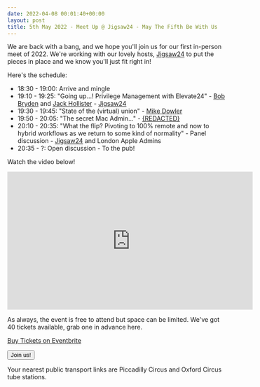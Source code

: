 ```yaml
---
date: 2022-04-08 00:01:40+00:00
layout: post
title: 5th May 2022 - Meet Up @ Jigsaw24 - May The Fifth Be With Us
---
```


We are back with a bang, and we hope you'll join us for our first in-person meet of 2022. We're working with our lovely hosts, [Jigsaw24](https://www.jigsaw24.com/) to put the pieces in place and we know you'll just fit right in!

Here's the schedule:

* 18:30 - 19:00: Arrive and mingle
* 19:10 - 19:25: "Going up…! Privilege Management with Elevate24" - [Bob Bryden](https://www.linkedin.com/in/bob-bryden-521395120/) and [Jack Hollister](https://www.linkedin.com/in/jack-hollister/) - [Jigsaw24](https://www.jigsaw24.com/)
* 19:30 - 19:45: "State of the (virtual) union" - [Mike Dowler](https://www.linkedin.com/in/mikedowler/)
* 19:50 - 20:05: "The secret Mac Admin..." - [{REDACTED}](https://www.youtube.com/watch?v=dQw4w9WgXcQ)
* 20:10 - 20:35: "What the flip? Pivoting to 100% remote and now to hybrid workflows as we return to some kind of normality" - Panel discussion - [Jigsaw24](https://www.jigsaw24.com/) and London Apple Admins
* 20:35 - ?: Open discussion - To the pub!

Watch the video below!

<iframe width="560" height="315" src="https://www.youtube.com/embed/wU0wAqbXtcA" title="YouTube video player" frameborder="0" allow="accelerometer; autoplay; clipboard-write; encrypted-media; gyroscope; picture-in-picture" allowfullscreen></iframe>

As always, the event is free to attend but space can be limited. We've got 40 tickets available, grab one in advance here.

<!-- Noscript content for added SEO -->
<noscript><a href="https://www.eventbrite.com/e/5th-may-2022-meet-up-jigsaw24-registration-317738764197" rel="noopener noreferrer" target="_blank">Buy Tickets on Eventbrite</a></noscript>
<!-- You can customise this button any way you like -->
<button id="eventbrite-widget-modal-trigger-317738764197" type="button">Join us!</button>

<script src="https://www.eventbrite.co.uk/static/widgets/eb_widgets.js"></script>

<script type="text/javascript">
    var exampleCallback = function() {
        console.log('Order complete!');
    };

    window.EBWidgets.createWidget({
        widgetType: 'checkout',
        eventId: '317738764197',
        modal: true,
        modalTriggerElementId: 'eventbrite-widget-modal-trigger-317738764197',
        onOrderComplete: exampleCallback
    });
</script>

Your nearest public transport links are Piccadilly Circus and Oxford Circus tube stations.

